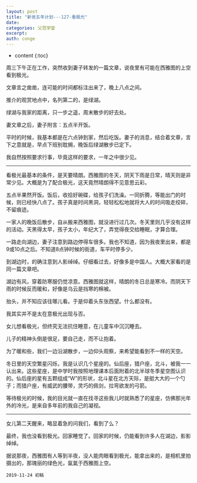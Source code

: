 ```yaml
---
layout: post
title: "新爸五年计划---127-看极光"
date:
categories: 父范学堂
excerpt:
auth: conge
---
```

* content
{:toc}

周三下午正在工作，突然收到妻子转发的一篇文章，说夜里有可能在西雅图的上空看到极光。

文章言之凿凿，连可能的时间都标注出来了，晚上八点之间。

推介的观赏地点中，名列第二的，是绿湖。

绿湖与我家的距离，只一步之遥，周末散步的好去处。

妻文章之后，妻子附言：五点半开饭。

平时的时候，我基本都是在六点钟到家，然后吃饭。妻子的消息，结合着文章，言下之意就是，早点下班别耽搁，晚饭后绿湖散步已定下。

我自然按照要求行事，毕竟这样的要求，一年之中很少见。

----

看极光最基本的条件，是天要晴朗。西雅图的冬天，阴天下雨是日常，晴天则是非常少见。大概是为了配合极光，这天竟然晴朗得不见意思云彩。

五点半果然开饭。饭后，收拾好碗碟，给孩子们洗澡。一同折腾，等能出门的时候，则已经快八点了。孩子真是时间黑洞，轻轻松松地就将大人的时间吸走绞碎，不留痕迹。

一家人的晚饭后散步，自从搬来西雅图，就没进行过几次。冬天里则几乎没有这样的活动。天黑得太早，孩子太小，年纪大了，弄觉得夜交给睡眠，才算合理。

一路走向湖边，妻子注意到路边停得车很多。我也不知道，因为我夜里出来，都是9或10点之后。不知道8点钟时候的街道，车平时停多少。

到湖边时，的确注意到人影绰绰。仔细看过去，好像多是中国人。大概大家看的是同一篇文章吧。

湖边有风，穿着防寒服仍觉凉意。西雅图就这样，晴朗的冬日总是寒冷。而阴天下雨的时候反而暖和，好像是乌云是挡寒的棉被。

抬头，并不知应该往哪儿看。于是仰着头东张西望。什么都没有。

我其实并不是太在意极光出现与否。

女儿想看极光，但终究无法抗住睡意，在儿童车中沉沉睡去。

儿子的精神头倒是很足，要自己走，而不让抱着。

为了暖和些，我们一边沿湖散步，一边仰头观察，来希望能看到不一样的天空。

冬日里的天空繁星闪烁，我是认识几个星座的。仙后座，猎户座，北斗，被我一一认出来。这些星座，是中学时我按照地理课本后面附着的北半球冬季星空图认识的。仙后座的星有五颗组成“W”的形状，北斗星在北方天际，是挺大大的一个勺子；而猎户座，有威武的腰带，灵巧的佩剑，拉弯欲发的弓箭。

等待极光的时候，我的目光就一直在找寻这些我儿时就熟悉了的星座，仿佛那光年外的冷光，是来自多年前的我自己的凝视。

----

女儿第二天醒来，略显着急的问我们，看到了么？


最终，我也没看到极光。回家睡觉了。回家的时候，仍能看到许多人在湖边，影影绰绰。

据说那夜，西雅图有人等到半夜，没人能肉眼看到极光，能拿出来的，是相机里拍摄出的，那瑰丽的绿色光，氤氲于西雅图上空。

```
2019-11-24 初稿

```
